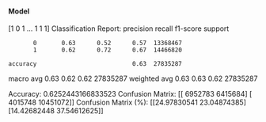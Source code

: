 #### Model
[1 0 1 ... 1 1 1]
Classification Report:
              precision    recall  f1-score   support

           0       0.63      0.52      0.57  13368467
           1       0.62      0.72      0.67  14466820

    accuracy                           0.63  27835287
   macro avg       0.63      0.62      0.62  27835287
weighted avg       0.63      0.63      0.62  27835287

Accuracy: 0.6252443166833523
Confusion Matrix:
[[ 6952783  6415684]
 [ 4015748 10451072]]
Confusion Matrix (%):
[[24.97830541 23.04874385]
 [14.42682448 37.54612625]]
